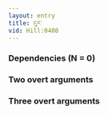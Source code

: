```yaml
---
layout: entry
title: ངུར་
vid: Hill:0408
---
```

### Dependencies (N = 0)


### Two overt arguments


### Three overt arguments
